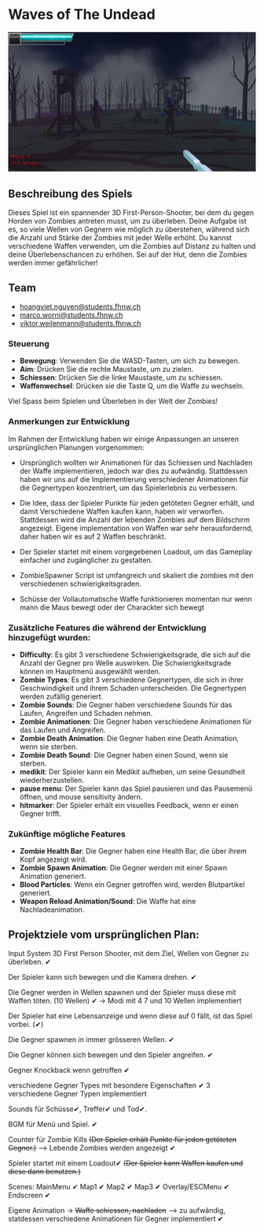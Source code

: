 ﻿# Waves of The Undead
![Game Screenshot](Assets/Materials/Textures/Game.jpg)
## Beschreibung des Spiels
Dieses Spiel ist ein spannender 3D First-Person-Shooter, bei dem du gegen Horden von Zombies antreten musst, um zu überleben. Deine Aufgabe ist es, so viele Wellen von Gegnern wie möglich zu überstehen, während sich die Anzahl und Stärke der Zombies mit jeder Welle erhöht. Du kannst verschiedene Waffen verwenden, um die Zombies auf Distanz zu halten und deine Überlebenschancen zu erhöhen. Sei auf der Hut, denn die Zombies werden immer gefährlicher!

## Team
- hoangviet.nguyen@students.fhnw.ch 
- marco.worni@students.fhnw.ch
- viktor.weilenmann@students.fhnw.ch

### Steuerung

- **Bewegung**: Verwenden Sie die WASD-Tasten, um sich zu bewegen.
- **Aim**: Drücken Sie die rechte Maustaste, um zu zielen.
- **Schiessen**: Drücken Sie die linke Maustaste, um zu schiessen.
- **Waffenwechsel**: Drücken sie die Taste Q, um die Waffe zu wechseln.

Viel Spass beim Spielen und Überleben in der Welt der Zombies!

### Anmerkungen zur Entwicklung
Im Rahmen der Entwicklung haben wir einige Anpassungen an unseren ursprünglichen Planungen vorgenommen:

- Ursprünglich wollten wir Animationen für das Schiessen und Nachladen der Waffe implementieren, jedoch war dies zu aufwändig. Stattdessen haben wir uns auf die Implementierung verschiedener Animationen für die Gegnertypen konzentriert, um das Spielerlebnis zu verbessern.

- Die Idee, dass der Spieler Punkte für jeden getöteten Gegner erhält, und damit Verschiedene Waffen kaufen kann, haben wir verworfen. Stattdessen wird die Anzahl der lebenden Zombies auf dem Bildschirm angezeigt. Eigene implementation von Waffen war sehr herausfordernd, daher haben wir es auf 2 Waffen beschränkt.

- Der Spieler startet mit einem vorgegebenen Loadout, um das Gameplay einfacher und zugänglicher zu gestalten.

- ZombieSpawner Script ist umfangreich und skaliert die zombies mit den verschiedenen schwierigkeitsgraden.

- Schüsse der Vollautomatische Waffe funktionieren momentan nur wenn mann die Maus bewegt oder der Charackter sich bewegt


### Zusätzliche Features die während der Entwicklung hinzugefügt wurden:

 - **Difficulty**: Es gibt 3 verschiedene Schwierigkeitsgrade, die sich auf die Anzahl der Gegner pro Welle auswirken. Die Schwierigkeitsgrade können im Hauptmenü ausgewählt werden.
 - **Zombie Types**: Es gibt 3 verschiedene Gegnertypen, die sich in ihrer Geschwindigkeit und ihrem Schaden unterscheiden. Die Gegnertypen werden zufällig generiert.
 - **Zombie Sounds**: Die Gegner haben verschiedene Sounds für das Laufen, Angreifen und Schaden nehmen.
 - **Zombie Animationen**: Die Gegner haben verschiedene Animationen für das Laufen und Angreifen.
 - **Zombie Death Animation**: Die Gegner haben eine Death Animation, wenn sie sterben.
 - **Zombie Death Sound**: Die Gegner haben einen Sound, wenn sie sterben.
 - **medikit**: Der Spieler kann ein Medikit aufheben, um seine Gesundheit wiederherzustellen.
 - **pause menu**: Der Spieler kann das Spiel pausieren und das Pausemenü öffnen, und mouse sensitivity ändern.
 - **hitmarker**: Der Spieler erhält ein visuelles Feedback, wenn er einen Gegner trifft.

### Zukünftige mögliche Features

- **Zombie Health Bar**: Die Gegner haben eine Health Bar, die über ihrem Kopf angezeigt wird.
- **Zombie Spawn Animation**: Die Gegner werden mit einer Spawn Animation generiert.
- **Blood Particles**: Wenn ein Gegner getroffen wird, werden Blutpartikel generiert.
- **Weapon Reload Animation/Sound**: Die Waffe hat eine Nachladeanimation.



## Projektziele vom ursprünglichen Plan:

Input System
3D First Person Shooter, mit dem Ziel, Wellen von Gegner zu überleben. ✔

Der Spieler kann sich bewegen und die Kamera drehen. ✔

Die Gegner werden in Wellen spawnen und der Spieler muss diese mit Waffen töten. (10 Wellen) ✔ -> Modi mit 4 7 und 10 Wellen implementiert 

Der Spieler hat eine Lebensanzeige und wenn diese auf 0 fällt, ist das Spiel vorbei. (✔)

Die Gegner spawnen in immer grösseren Wellen. ✔

Die Gegner können sich bewegen und den Spieler angreifen. ✔

Gegner Knockback wenn getroffen ✔

verschiedene Gegner Types mit besondere Eigenschaften ✔ 3 verschiedene Gegner Typen implementiert

Sounds für Schüsse✔, Treffer✔ und Tod✔.

BGM für Menü und Spiel. ✔

Counter für Zombie Kills ~~(Der Spieler erhält Punkte für jeden getöteten Gegner.)~~  --> Lebende Zombies werden angezeigt ✔

Spieler startet mit einem Loadout✔ ~~(Der Spieler kann Waffen kaufen und diese dann benutzen.)~~


Scenes:
MainMenu ✔
Map1 ✔
Map2 ✔
Map3 ✔
Overlay/ESCMenu ✔
Endscreen ✔

Eigene Animation -> ~~Waffe schiessen, nachladen~~ --> zu aufwändig, statdessen verschiedene Animationen für Gegner implementiert ✔
